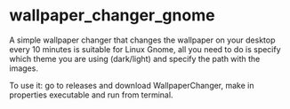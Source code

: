 # wallpaper_changer_gnome
A simple wallpaper changer that changes the wallpaper on your desktop every 10 minutes is suitable for Linux Gnome, all you need to do is specify which theme you are using (dark/light) and specify the path with the images.

To use it: go to releases and download WallpaperChanger, make in properties executable and run from terminal.
